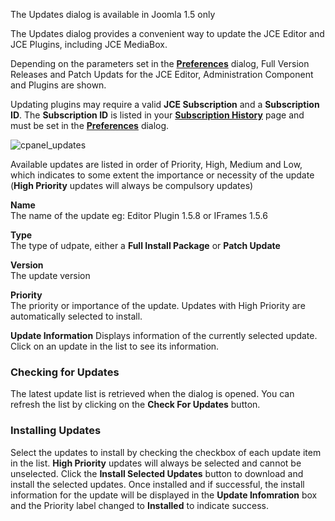 The Updates dialog is available in Joomla 1.5 only

The Updates dialog provides a convenient way to update the JCE Editor and JCE Plugins, including JCE MediaBox.

Depending on the parameters set in the [**Preferences**](index.php?option=com_content&view=article&id=337:preferences&catid=102&Itemid=93 "Preferences") dialog, Full Version Releases and Patch Updats for the JCE Editor, Administration Component and Plugins are shown.

Updating plugins may require a valid **JCE Subscription** and a **Subscription ID**. The **Subscription ID** is listed in your **[Subscription History](index.php?option=com_subscription&view=subscription "Subscription History")** page and must be set in the [**Preferences**](index.php?option=com_content&view=article&id=337:preferences&catid=102&Itemid=93 "Preferences") dialog.

![cpanel_updates](https://cdn.joomlacontenteditor.net/images/docs/cpanel/cpanel_updates.png)

Available updates are listed in order of Priority, High, Medium and Low, which indicates to some extent the importance or necessity of the update (**High Priority** updates will always be compulsory updates)

**Name**  
The name of the update eg: Editor Plugin 1.5.8 or IFrames 1.5.6

**Type**  
The type of udpate, either a **Full Install Package** or **Patch Update**

**Version**  
The update version

**Priority**  
The priority or importance of the update. Updates with High Priority are automatically selected to install.

**Update Information** Displays information of the currently selected update. Click on an update in the list to see its information.

### **Checking for Updates**

The latest update list is retrieved when the dialog is opened. You can refresh the list by clicking on the **Check For Updates** button.

### **Installing Updates**

Select the updates to install by checking the checkbox of each update item in the list. **High Priority** updates will always be selected and cannot be unselected. Click the **Install Selected Updates** button to download and install the selected updates. Once installed and if successful, the install information for the update will be displayed in the **Update Infomration** box and the Priority label changed to **Installed** to indicate success.